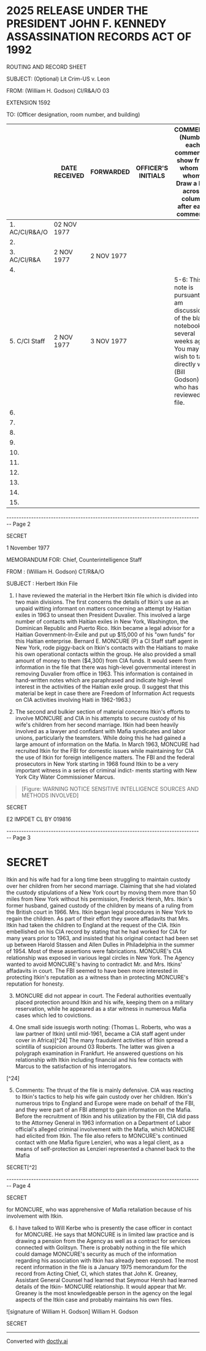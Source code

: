 # 2025 RELEASE UNDER THE PRESIDENT JOHN F. KENNEDY ASSASSINATION RECORDS ACT OF 1992

ROUTING AND RECORD SHEET

SUBJECT: (Optional) Lit Crim-US v. Leon

FROM: (William H. Godson)
CI/R&A/O
03

EXTENSION 1592

TO: (Officer designation, room number, and building)

|                | DATE RECEIVED | FORWARDED  | OFFICER'S INITIALS | COMMENTS (Number each comment to show from whom to whom. Draw a line across column after each comment.)                                                          |
| -------------- | ------------- | ---------- | ------------------ | ---------------------------------------------------------------------------------------------------------------------------------------------------------------- |
| 1. AC/CI/R&A/O | 02 NOV 1977   |            |                    |                                                                                                                                                                  |
| 2.             |               |            |                    |                                                                                                                                                                  |
| 3. AC/CI/R&A   | 2 NOV 1977    | 2 NOV 1977 |                    |                                                                                                                                                                  |
| 4.             |               |            |                    |                                                                                                                                                                  |
| 5. C/CI Staff  | 2 NOV 1977    | 3 NOV 1977 |                    | 5-6: This note is pursuant to am discussion of the black notebook several weeks ago. You may wish to talk directly with (Bill Godson) who has reviewed the file. |
| 6.             |               |            |                    |                                                                                                                                                                  |
| 7.             |               |            |                    |                                                                                                                                                                  |
| 8.             |               |            |                    |                                                                                                                                                                  |
| 9.             |               |            |                    |                                                                                                                                                                  |
| 10.            |               |            |                    |                                                                                                                                                                  |
| 11.            |               |            |                    |                                                                                                                                                                  |
| 12.            |               |            |                    |                                                                                                                                                                  |
| 13.            |               |            |                    |                                                                                                                                                                  |
| 14.            |               |            |                    |                                                                                                                                                                  |
| 15.            |               |            |                    |                                                                                                                                                                  |


-------------------------------------------------------------------------------- Page 2

SECRET

1 November 1977

MEMORANDUM FOR: Chief, Counterintelligence Staff

FROM : (William H. Godson)
CT/R&A/O

SUBJECT : Herbert Itkin File

1.  I have reviewed the material in the Herbert Itkin file which is divided into two main divisions. The first concerns the details of Itkin's use as an unpaid witting informant on matters concerning an attempt by Haitian exiles in 1963 to unseat then President Duvalier. This involved a large number of contacts with Haitian exiles in New York, Washington, the Dominican Republic and Puerto Rico. Itkin became a legal advisor for a Haitian Government-In-Exile and put up $15,000 of his "own funds" for this Haitian enterprise. Bernard E. MONCURE (P) a CI Staff staff agent in New York, rode piggy-back on Itkin's contacts with the Haitians to make his own operational contacts within the group. He also provided a small amount of money to them ($4,300) from CIA funds. It would seem from information in the file that there was high-level governmental interest in removing Duvalier from office in 1963. This information is contained in hand-written notes which are paraphrased and indicate high-level interest in the activities of the Haitian exile group. (I suggest that this material be kept in case there are Freedom of Information Act requests on CIA activities involving Haiti in 1962-1963.)

2.  The second and bulkier section of material concerns Itkin's efforts to involve MONCURE and CIA in his attempts to secure custody of his wife's children from her second marriage. Itkin had been heavily involved as a lawyer and confidant with Mafia syndicates and labor unions, particularly the teamsters. While doing this he had gained a large amount of information on the Mafia. In March 1963, MONCURE had recruited Itkin for the FBI for domestic issues while maintaining for CIA the use of Itkin for foreign intelligence matters. The FBI and the federal prosecutors in New York starting in 1968 found Itkin to be a very important witness in a series of criminal indict- ments starting with New York City Water Commissioner Marcus.

> [Figure: WARNING NOTICE SENSITIVE INTELLIGENCE SOURCES AND METHODS INVOLVED]

SECRET

E2 IMPDET
CL BY 019816


-------------------------------------------------------------------------------- Page 3

# SECRET

Itkin and his wife had for a long time been struggling to maintain custody over her children from her second marriage. Claiming that she had violated the custody stipulations of a New York court by moving them more than 50 miles from New York without his permission, Frederick Hersh, Mrs. Itkin's former husband, gained custody of the children by means of a ruling from the British court in 1966. Mrs. Itkin began legal procedures in New York to regain the children. As part of their effort they swore affadavits that Mrs. Itkin had taken the children to England at the request of the CIA. Itkin embellished on his CIA record by stating that he had worked for CIA for many years prior to 1963, and insisted that his original contact had been set up between Harold Stassen and Allen Dulles in Philadelphia in the summer of 1954. Most of these assertions were fabrications. MONCURE's CIA relationship was exposed in various legal circles in New York. The Agency wanted to avoid MONCURE's having to contradict Mr. and Mrs. Itkins' affadavits in court. The FBI seemed to have been more interested in protecting Itkin's reputation as a witness than in protecting MONCURE's reputation for honesty.

3. MONCURE did not appear in court. The Federal authorities eventually placed protection around Itkin and his wife, keeping them on a military reservation, while he appeared as a star witness in numerous Mafia cases which led to covictions.

4. One small side issuegis worth noting: (Thomas L. Roberts, who was a law partner of Itkin) until mid-1961, became a CIA staff agent under cover in Africa)[^24] The many fraudulent activities of Itkin spread a scintilla of suspicion around 03 Roberts. The latter was given a polygraph examination in Frankfurt. He answered questions on his relationship with Itkin including financial and his few contacts with Marcus to the satisfaction of his interrogators.

[^24]

5. Comments: The thrust of the file is mainly defensive. CIA was reacting to Itkin's tactics to help his wife gain custody over her children. Itkin's numerous trips to England and Europe were made on behalf of the FBI, and they were part of an FBI attempt to gain information on the Mafia. Before the recruitment of Itkin and his utilization by the FBI, CIA did pass to the Attorney General in 1963 information on a Department of Labor official's alleged criminal involvement with the Mafia, which MONCURE had elicited from Itkin. The file also refers to MONCURE's continued contact with one Mafia figure Lenzieri, who was a legal client, as a means of self-protection as Lenzieri represented a channel back to the Mafia

SECRET[^2]


-------------------------------------------------------------------------------- Page 4

SECRET

for MONCURE, who was apprehensive of Mafia retaliation because
of his involvement with Itkin.

6. I have talked to Will Kerbe who is presently the
   case officer in contact for MONCURE. He says that MONCURE
   is in limited law practice and is drawing a pension from
   the Agency as well as a contract for services connected with
   Golitsyn. There is probably nothing in the file which could
   damage MONCURE's security as much of the information
   regarding his association with Itkin has already been exposed.
   The most recent information in the file is a January 1975
   memorandum for the record from Acting Chief, CI, which
   states that John K. Greaney, Assistant General Counsel had
   learned that Seymour Hersh had learned details of the Itkin-
   MONCURE relationship. It would appear that Mr. Greaney is
   the most knowledgeable person in the agency on the legal
   aspects of the Itkin case and probably maintains his own
   files.

![signature of William H. Godson]
William H. Godson

SECRET


---
Converted with [doctly.ai](https://doctly.ai)